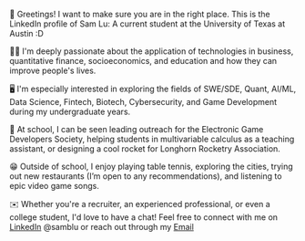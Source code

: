 👋 Greetings! I want to make sure you are in the right place. This is the LinkedIn profile of Sam Lu: A current student at the University of Texas at Austin :D

👨‍💻 I'm deeply passionate about the application of technologies in business, quantitative finance, socioeconomics, and education and how they can improve people's lives.

🖥️ I'm especially interested in exploring the fields of SWE/SDE, Quant, AI/ML, Data Science, Fintech, Biotech, Cybersecurity, and Game Development during my undergraduate years.

🏫 At school, I can be seen leading outreach for the Electronic Game Developers Society, helping students in multivariable calculus as a teaching assistant, or designing a cool rocket for Longhorn Rocketry Association.

😁 Outside of school, I enjoy playing table tennis, exploring the cities, trying out new restaurants (I’m open to any recommendations), and listening to epic video game songs.

✉️ Whether you're a recruiter, an experienced professional, or even a college student, I'd love to have a chat! Feel free to connect with me on [LinkedIn](https://www.linkedin.com/in/samblu/) @samblu or reach out through my [Email](mailto:samlu@utexas.edu)
